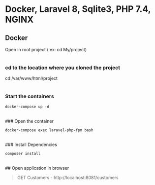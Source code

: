 # Docker, Laravel 8, Sqlite3, PHP 7.4, NGINX


## Docker

Open in root project ( ex: cd My/project)<br /><br />

### cd to the location where you cloned the project

cd /var/www/html/project<br /><br />

### Start the containers

```
docker-compose up -d
```
<br />
### Open the container

```
docker-compose exec laravel-php-fpm bash
```
<br />
### Install Dependencies

```
composer install
```
<br />
## Open application in browser

> GET Customers - http://localhost:8081/customers


